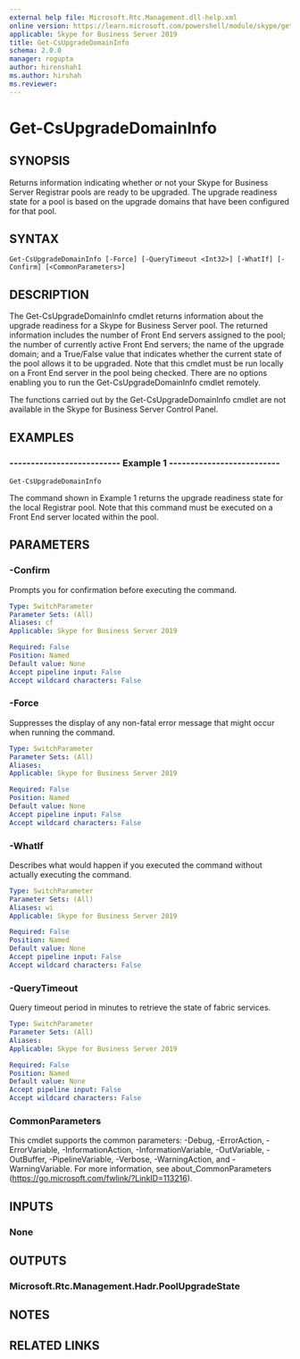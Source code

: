 ```yaml
---
external help file: Microsoft.Rtc.Management.dll-help.xml
online version: https://learn.microsoft.com/powershell/module/skype/get-csupgradedomaininfo
applicable: Skype for Business Server 2019
title: Get-CsUpgradeDomainInfo
schema: 2.0.0
manager: rogupta
author: hirenshah1
ms.author: hirshah
ms.reviewer:
---
```


# Get-CsUpgradeDomainInfo

## SYNOPSIS
Returns information indicating whether or not your Skype for Business Server Registrar pools are ready to be upgraded.
The upgrade readiness state for a pool is based on the upgrade domains that have been configured for that pool.

## SYNTAX

```
Get-CsUpgradeDomainInfo [-Force] [-QueryTimeout <Int32>] [-WhatIf] [-Confirm] [<CommonParameters>]
```

## DESCRIPTION
The Get-CsUpgradeDomainInfo cmdlet returns information about the upgrade readiness for a Skype for Business Server pool.
The returned information includes the number of Front End servers assigned to the pool; the number of currently active Front End servers; the name of the upgrade domain; and a True/False value that indicates whether the current state of the pool allows it to be upgraded.
Note that this cmdlet must be run locally on a Front End server in the pool being checked.
There are no options enabling you to run the Get-CsUpgradeDomainInfo cmdlet remotely.

The functions carried out by the Get-CsUpgradeDomainInfo cmdlet are not available in the Skype for Business Server Control Panel.

## EXAMPLES

### -------------------------- Example 1 --------------------------
```
Get-CsUpgradeDomainInfo
```

The command shown in Example 1 returns the upgrade readiness state for the local Registrar pool.
Note that this command must be executed on a Front End server located within the pool.

## PARAMETERS

### -Confirm
Prompts you for confirmation before executing the command.

```yaml
Type: SwitchParameter
Parameter Sets: (All)
Aliases: cf
Applicable: Skype for Business Server 2019

Required: False
Position: Named
Default value: None
Accept pipeline input: False
Accept wildcard characters: False
```

### -Force
Suppresses the display of any non-fatal error message that might occur when running the command.

```yaml
Type: SwitchParameter
Parameter Sets: (All)
Aliases: 
Applicable: Skype for Business Server 2019

Required: False
Position: Named
Default value: None
Accept pipeline input: False
Accept wildcard characters: False
```

### -WhatIf
Describes what would happen if you executed the command without actually executing the command.

```yaml
Type: SwitchParameter
Parameter Sets: (All)
Aliases: wi
Applicable: Skype for Business Server 2019

Required: False
Position: Named
Default value: None
Accept pipeline input: False
Accept wildcard characters: False
```

### -QueryTimeout
Query timeout period in minutes to retrieve the state of fabric services.

```yaml
Type: SwitchParameter
Parameter Sets: (All)
Aliases: 
Applicable: Skype for Business Server 2019

Required: False
Position: Named
Default value: None
Accept pipeline input: False
Accept wildcard characters: False
```

### CommonParameters
This cmdlet supports the common parameters: -Debug, -ErrorAction, -ErrorVariable, -InformationAction, -InformationVariable, -OutVariable, -OutBuffer, -PipelineVariable, -Verbose, -WarningAction, and -WarningVariable. For more information, see about_CommonParameters (https://go.microsoft.com/fwlink/?LinkID=113216).


## INPUTS

### None


## OUTPUTS

### Microsoft.Rtc.Management.Hadr.PoolUpgradeState


## NOTES


## RELATED LINKS
